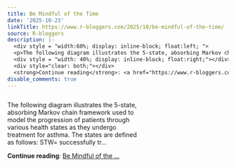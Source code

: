 ```yaml
---
title: Be Mindful of the Time
date: '2025-10-23'
linkTitle: https://www.r-bloggers.com/2025/10/be-mindful-of-the-time/
source: R-bloggers
description: |-
  <div style = "width:60%; display: inline-block; float:left; ">
  <p>The following diagram illustrates the 5-state, absorbing Markov chain framework used to model the progression of patients through various health states as they undergo treatment for asthma. The states are defined as follows: STW= successfully tr...</p></div>
  <div style = "width: 40%; display: inline-block; float:right;"></div>
  <div style="clear: both;"></div>
  <strong>Continue reading</strong>: <a href="https://www.r-bloggers.com/2025/10/be-mindful-of-the-time/">Be Mindful of the ...
disable_comments: true
---
```

<div style = "width:60%; display: inline-block; float:left; ">
<p>The following diagram illustrates the 5-state, absorbing Markov chain framework used to model the progression of patients through various health states as they undergo treatment for asthma. The states are defined as follows: STW= successfully tr...</p></div>
<div style = "width: 40%; display: inline-block; float:right;"></div>
<div style="clear: both;"></div>
<strong>Continue reading</strong>: <a href="https://www.r-bloggers.com/2025/10/be-mindful-of-the-time/">Be Mindful of the ...